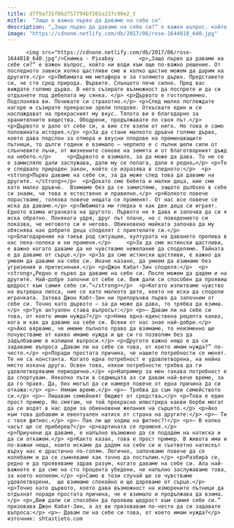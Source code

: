 ```yaml
---
title: d7f9a735f86d757794bf265a237c90e2_t
mitle:  "Защо е важно първо да даваме на себе си"
description: "„Защо първо да даваме на себе си?“ е важен въпрос, който ни води към още по-важно решение. От последното зависи колко щастливи сме и колко щастие можем да дарим на другите. Любимата ми метафора е за голямото дърво. Представете си, че сте сред природа. Вървите. Слънцето пече силно. Пред вас виждате голямо дърво. В него съзирате …"
image: "https://cdnone.netlify.com/db/2017/06/rose-1644818_640.jpg"
---
```


          <img src="https://cdnone.netlify.com/db/2017/06/rose-1644818_640.jpg"/>Снимка - Pixabay        <p>„Защо първо да даваме на себе си?“ е важен въпрос, който ни води към още по-важно решение. От последното зависи колко щастливи сме и колко щастие можем да дарим на другите.</p> <p>Любимата ми метафора е за голямото дърво. Представете си, че сте сред природа. Вървите. Слънцето пече силно. Пред вас виждате голямо дърво. В него съзирате възможност да поспрете и да си отдъхнете под дебелата му сянка. </p> <p>Дървото е гостоприемно. Подслонява ви. Почивате си страхотно.</p> <p>След малко поглеждате нагоре и съзирате прекрасни зрели плодове. Откъсвате един и се наслаждават на прекрасният му вкус. Тялото ви е благодарно за хранителните вещества. Ободрени, продължавате по своя път.</p> <p>Дървото е дало от себе си, а вие сте взели от него. Но това е само половината история.</p> <p>За да стане малкото дръвче голямо дърво, което дава подслон за отмора и вкусни плодове на преминаващите пътници, то дълги години е взимало – черпило е с пълни шепи сили от слънчевите лъчи, от жизнените сокове на земята и от благотворният дъжд на небето.</p>     <p>Дървото е взимало, за да може да дава. То не се е замисляло дали заслужава, дали му се полага, дали е редно…</p> <p>То е следвало природен закон, който се изразява в следното:</p>  <p><strong>Първо даваме на себе си, за да може след това да даваме на другите. </strong></p>  <p>Докато сме бебета и малки деца, ние сме като малко дръвче.  Взимаме без да се замисляме, защото дълбоко в себе си знаем, че това е естествено и правилно.</p> <p>Колкото повече порастваме, толкова повече нещата се променят. От нас все повече се иска да даваме.</p> <p>Любимата ми гледка е как две деца си играят. Едното взима играчката на другото. Първото не я дава и започва да си я иска обратно. Понякога удря, друг път плаче, но с поведението си показва, че неговото си е негово. Обикновено майката започва да му обяснява как добрите деца споделят с приятелите си.</p> <p>Благодарение на такъв род ситуации, културата на даването пропива в нас лека-полека и ни променя.</p>     <p>За да сме истински щастливи, е важно когато даваме да не чувстваме нежелание да споделяме. Тайната е да даваме от сърце.</p> <p>За да сме истински щастливи, е важно да умеем да даваме на себе си. Иначе казано, да умеем да взимаме без угризения и притеснения.</p> <p>Джон Кабат-Зин споделя:</p>  <p><strong>„Редно е първо да даваме на себе си. После можем да дадем и на другите. Най-добре започни от себе си. Виж дали си способен да проявиш щедрост към самия себе си.”</strong></p>  <p>Когато изпитваме чувство на вътрешна липса, ние се като малкото дете, което не иска да сподели играчката. Затова Джон Кабт-Зин ни препоръчва първо да започнем от себе си. Точно като дървото – за да може да дава, то трябва да взима.</p> <p>Тук актуален става въпросът:</p> <p>– Давам ли на себе си това, от което имам нужда?</p> <p>Няма една-единствена рецепта какво, кога и как да даваме на себе си. Всеки от нас знае най-добре.</p>     <p>Ако вярваме, че имаме пълното право да взимаме, то неизменно ще почувстваме от какво имаме нужда и ще си го позволим без да задълбаваме в излишни въпроси.</p> <p>Другото важно нещо е да си задаваме въпроса „Давам ли на себе си това, от което имам нужда?” по-често.</p> <p>Поради простата причина, че нашите потребности се менят. Те не са константа. Когато една потребност е удовлетворена, на нейно място изкача друга. Освен това, някои потребности трябва да ги удовлетворяваме периодично.</p> <p>Например за мен такава потребност е да спортувам. Няколко пъти в седмицата аз си давам най-вече време, за да го правя. Да, бих могъл да си намеря повече от една причина да си откажа:</p> <p>– Нямам време.</p> <p>– Трябва да съм при семейството си.</p> <p>– Лишавам семейният бюджет от средства…</p> <p>Това е един прост пример. Но смятам, че той прекрасно илюстрира какви борби могат да се водят в нас дори за обикновени желания на сърцето.</p> <p>Ако към това добавим и евентуален натиск от страна на другите:</p> <p>– Ти с твоя фитнес.</p> <p>– Пак ли ще ходиш на фитнес?!</p> <p>– В колко часът ще се прибереш?</p> <p>картината се променя.</p>     <p>Приучени да даваме, е напълно възможно да се подадем на натиска и да си откажем.</p> <p>Както казах, това е прост пример. В живота има и по-важни неща, които искаме да дадем на себе си и съответно натискът върху нас е драстично по-голям. Логично, започваме повече да се колебаем и да се съмняваме как точно да постъпим.</p> <p>Разбира се, редно е да проявяваме здрав разум, когато даваме на себе си. Ала най-важното е да сме на сто процента убедени, че напълно заслужаваме това, за което копнеем.</p> <p>Само в този случай ще се чувстваме удовлетворени,  ще взимаме спокойно и ще даряваме от сърце.</p> <p>Точно като дървото, което дава възможност на изморените пътници да отдъхнат поради простата причина, че е взимало и продължава да взима.</p> <p>„Виж дали си способен да проявиш щедрост към самия себе си.” призовава Джон Кабат-Зин, а аз ви призовавам по-често да си задавате въпроса:</p> <p>– Давам ли на себе си това, от което имам нужда?</p>  източник: shtastieto.com         